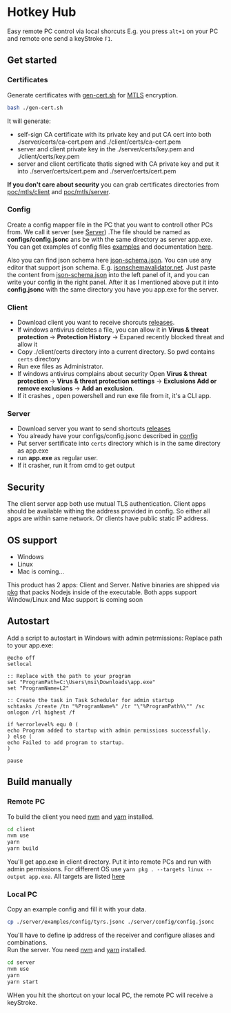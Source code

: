 # Hotkey Hub
Easy remote PC control via local shorcuts
E.g. you press `alt+1` on your PC and remote one send a keyStroke `F1`.


## Get started

### Certificates

Generate certificates with [gen-cert.sh](./gen-cert.sh) for [MTLS](https://www.cloudflare.com/learning/access-management/what-is-mutual-tls/) encryption.

```bash
bash ./gen-cert.sh
```

It will generate:
 - self-sign CA certificate with its private key and put CA cert into both ./server/certs/ca-cert.pem and ./client/certs/ca-cert.pem
 - server and client private key in the ./server/certs/key.pem and ./client/certs/key.pem
 - server and client certificate thatis signed with CA private key and put it into  ./server/certs/cert.pem and ./server/certs/cert.pem

**If you don't care about security** you can grab certificates directories from [poc/mtls/client](/pocs/mtls/client/certs) and [poc/mtls/server](/pocs/mtls/server/certs).

### Config
Create a config mapper file in the PC that you want to controll other PCs from. We call it server (see [Server](#server)) .The file should be named as **configs/config.jsonc** ans be with the same directory as server app.exe. You can get examples of config files [examples](./examples) and documentation [here](./server/README.md#root). 

Also you can find json schema here [json-schema.json](server/json-schema.json). You can use any editor that support json schema. E.g. [jsonschemavalidator.net](https://www.jsonschemavalidator.net/). Just paste the content from [json-schema.json](server/json-schema.json) into the left panel of it, and you can write your config in the right panel. After it as I mentioned above put it into **config.jsonc** with the same directory you have you app.exe for the server.

### Client
 - Download client you want to receive shorcuts [releases](https://github.com/akoidan/l2/releases).
 - If windows antivirus deletes a file, you can allow it in **Virus & threat protection** -> **Protection History** -> Expaned recently blocked threat and allow it
 - Copy ./client/certs directory into a current directory. So pwd contains `certs` directory
 - Run exe files as Administrator. 
 - If windows antivirus complains about security Open **Virus & threat protection** -> **Virus & threat protection settings** -> **Exclusions Add or remove exclusions** -> **Add an exclusion**. 
 - If it crashes , open powershell and run exe file from it, it's a CLI app.
 
### Server
 - Download server you want to send shortcuts [releases](https://github.com/akoidan/l2/releases)
 - You already have your configs/config.jsonc described in [config](#config)
 - Put server sertificate into `certs` directory which is in the same directory as app.exe
 - run **app.exe** as regular user.
 - If it crasher, run it from cmd to get output

## Security
The client server app both use mutual TLS authentication. 
Client apps should be available withing the address provided in config. So either all apps are within same network. Or clients have public static IP address.

## OS support
- Windows
- Linux
- Mac is coming...

This product has 2 apps: Client and Server. Native binaries are shipped via [pkg](https://www.npmjs.com/package/pkg) that packs Nodejs inside of the executable. Both apps support Window/Linux and Mac support is coming soon

## Autostart
Add a script to autostart in Windows with admin petrmissions: Replace path to your app.exe:
```shell
@echo off
setlocal

:: Replace with the path to your program
set "ProgramPath=C:\Users\msi\Downloads\app.exe"
set "ProgramName=L2"

:: Create the task in Task Scheduler for admin startup
schtasks /create /tn "%ProgramName%" /tr "\"%ProgramPath%\"" /sc onlogon /rl highest /f

if %errorlevel% equ 0 (
echo Program added to startup with admin permissions successfully.
) else (
echo Failed to add program to startup.
)

pause
```

## Build manually

### Remote PC
To build the client you need [nvm](https://github.com/nvm-sh/nvm) and [yarn](https://yarnpkg.com/) installed.
```bash
cd client
nvm use
yarn 
yarn build
```
You'll get app.exe in client directory. Put it into remote PCs and run with admin permissions. For different OS  use `yarn pkg . --targets linux --output app.exe`. All targets are listed [here](https://www.npmjs.com/package/pkg#targets)


### Local PC

Copy an example config and fill it with your data.
```bash
cp ./server/examples/config/tyrs.jsonc ./server/config/config.jsonc
```

You'll have to define ip address of the receiver and configure aliases and combinations.  
Run the server. You need [nvm](https://github.com/nvm-sh/nvm) and [yarn](https://yarnpkg.com/) installed.
```bash
cd server
nvm use
yarn
yarn start
```

WHen you hit the shortcut on your local PC, the remote PC will receive a keyStroke.


